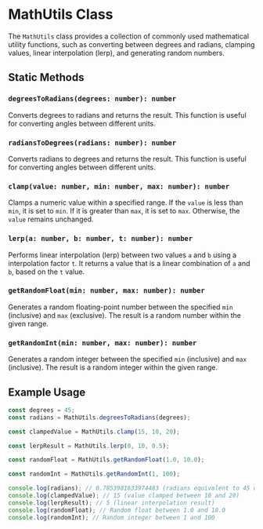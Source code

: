 # MathUtils Class

The `MathUtils` class provides a collection of commonly used mathematical utility functions, such as converting between degrees and radians, clamping values, linear interpolation (lerp), and generating random numbers.

## Static Methods

### `degreesToRadians(degrees: number): number`

Converts degrees to radians and returns the result. This function is useful for converting angles between different units.

### `radiansToDegrees(radians: number): number`

Converts radians to degrees and returns the result. This function is useful for converting angles between different units.

### `clamp(value: number, min: number, max: number): number`

Clamps a numeric value within a specified range. If the `value` is less than `min`, it is set to `min`. If it is greater than `max`, it is set to `max`. Otherwise, the `value` remains unchanged.

### `lerp(a: number, b: number, t: number): number`

Performs linear interpolation (lerp) between two values `a` and `b` using a interpolation factor `t`. It returns a value that is a linear combination of `a` and `b`, based on the `t` value.

### `getRandomFloat(min: number, max: number): number`

Generates a random floating-point number between the specified `min` (inclusive) and `max` (exclusive). The result is a random number within the given range.

### `getRandomInt(min: number, max: number): number`

Generates a random integer between the specified `min` (inclusive) and `max` (inclusive). The result is a random integer within the given range.

## Example Usage

```typescript
const degrees = 45;
const radians = MathUtils.degreesToRadians(degrees);

const clampedValue = MathUtils.clamp(15, 10, 20);

const lerpResult = MathUtils.lerp(0, 10, 0.5);

const randomFloat = MathUtils.getRandomFloat(1.0, 10.0);

const randomInt = MathUtils.getRandomInt(1, 100);

console.log(radians); // 0.7853981633974483 (radians equivalent to 45 degrees)
console.log(clampedValue); // 15 (value clamped between 10 and 20)
console.log(lerpResult); // 5 (linear interpolation result)
console.log(randomFloat); // Random float between 1.0 and 10.0
console.log(randomInt); // Random integer between 1 and 100
```
